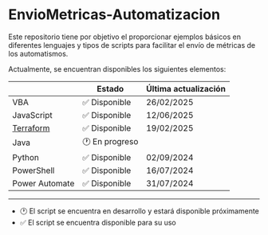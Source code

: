 # EnvioMetricas-Automatizacion

Este repositorio tiene por objetivo el proporcionar ejemplos básicos en diferentes lenguajes y tipos
de scripts para facilitar el envío de métricas de los automatismos.  

Actualmente, se encuentran disponibles los siguientes elementos:

|                                    | Estado                        | Última actualización |
|------------------------------------|-------------------------------|----------------------|
| VBA                                | :white_check_mark: Disponible | 26/02/2025           |
| JavaScript                                | :white_check_mark: Disponible | 12/06/2025           |
| [Terraform](./Terraform/README.md) | :white_check_mark: Disponible | 19/02/2025           |
| Java                               | :clock1: En progreso          |                      |
| Python                             | :white_check_mark: Disponible | 02/09/2024           |
| PowerShell                         | :white_check_mark: Disponible | 16/07/2024           |
| Power Automate                     | :white_check_mark: Disponible | 31/07/2024           |

---

- :clock1: El script se encuentra en desarrollo y estará disponible próximamente
- :white_check_mark: El script se encuentra disponible para su uso
